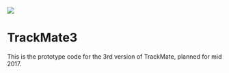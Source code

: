 [![](https://travis-ci.org/bigdataviewer/mastodon-collection.svg?branch=master)](https://travis-ci.org/bigdataviewer/mastodon-collection)

TrackMate3
==========

This is the prototype code for the 3rd version of TrackMate, planned for mid 2017.
